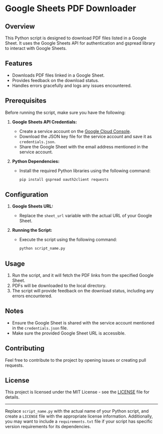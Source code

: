 # Google Sheets PDF Downloader

## Overview

This Python script is designed to download PDF files listed in a Google Sheet. It uses the Google Sheets API for authentication and gspread library to interact with Google Sheets.

## Features

- Downloads PDF files linked in a Google Sheet.
- Provides feedback on the download status.
- Handles errors gracefully and logs any issues encountered.

## Prerequisites

Before running the script, make sure you have the following:

1. **Google Sheets API Credentials:**
   - Create a service account on the [Google Cloud Console](https://console.cloud.google.com/).
   - Download the JSON key file for the service account and save it as `credentials.json`.
   - Share the Google Sheet with the email address mentioned in the service account.

2. **Python Dependencies:**
   - Install the required Python libraries using the following command:
     ```bash
     pip install gspread oauth2client requests
     ```

## Configuration

1. **Google Sheets URL:**
   - Replace the `sheet_url` variable with the actual URL of your Google Sheet.

2. **Running the Script:**
   - Execute the script using the following command:
     ```bash
     python script_name.py
     ```

## Usage

1. Run the script, and it will fetch the PDF links from the specified Google Sheet.
2. PDFs will be downloaded to the local directory.
3. The script will provide feedback on the download status, including any errors encountered.

## Notes

- Ensure the Google Sheet is shared with the service account mentioned in the `credentials.json` file.
- Make sure the provided Google Sheet URL is accessible.

## Contributing

Feel free to contribute to the project by opening issues or creating pull requests.

## License

This project is licensed under the MIT License - see the [LICENSE](LICENSE) file for details.

---

Replace `script_name.py` with the actual name of your Python script, and create a `LICENSE` file with the appropriate license information. Additionally, you may want to include a `requirements.txt` file if your script has specific version requirements for its dependencies.